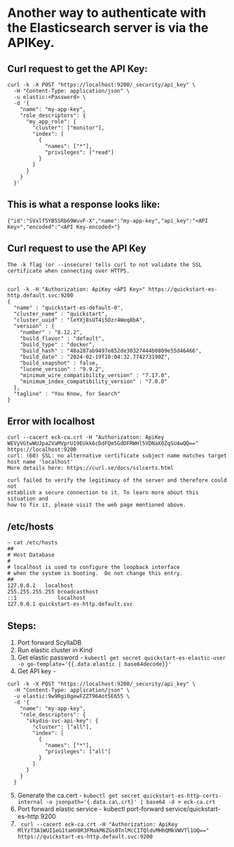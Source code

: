 # Another way to authenticate with the Elasticsearch server is via the APIKey. 
## Curl request to get the API Key:

```
curl -k -X POST "https://localhost:9200/_security/api_key" \
  -H "Content-Type: application/json" \
  -u elastic:<Password> \
  -d '{
    "name": "my-app-key",
    "role_descriptors": {
      "my_app_role": {
        "cluster": ["monitor"],
        "index": [
          {
            "names": ["*"],
            "privileges": ["read"]
          }
        ]
      }
    }
  }'
```

## This is what a response looks like:
```
{"id":"SVxlf5YB5SRb69WuvF-X","name":"my-app-key","api_key":"<API Key>","encoded":"<API Key-encoded>"}
```

## Curl request to use the API Key
```
The -k flag (or --insecure) tells curl to not validate the SSL certificate when connecting over HTTPS.


curl -k -H "Authorization: ApiKey <API Key>" https://quickstart-es-http.default.svc:9200
{
  "name" : "quickstart-es-default-0",
  "cluster_name" : "quickstart",
  "cluster_uuid" : "leYXj8sUT4i5Ozr4Weq8bA",
  "version" : {
    "number" : "8.12.2",
    "build_flavor" : "default",
    "build_type" : "docker",
    "build_hash" : "48a287ab9497e852de30327444b0809e55d46466",
    "build_date" : "2024-02-19T10:04:32.774273190Z",
    "build_snapshot" : false,
    "lucene_version" : "9.9.2",
    "minimum_wire_compatibility_version" : "7.17.0",
    "minimum_index_compatibility_version" : "7.0.0"
  },
  "tagline" : "You Know, for Search"
}
```

## Error with localhost
```
curl --cacert eck-ca.crt -H "Authorization: ApiKey WEVyVGtwWUJpa2VaMVprU19EUkk6cDdFQm5GdDFRWHl5VDNaX0ZqSU4wQQ==" https://localhost:9200
curl: (60) SSL: no alternative certificate subject name matches target host name 'localhost'
More details here: https://curl.se/docs/sslcerts.html

curl failed to verify the legitimacy of the server and therefore could not
establish a secure connection to it. To learn more about this situation and
how to fix it, please visit the web page mentioned above.
```

## /etc/hosts
```
~ cat /etc/hosts
##
# Host Database
#
# localhost is used to configure the loopback interface
# when the system is booting.  Do not change this entry.
##
127.0.0.1	localhost
255.255.255.255	broadcasthost
::1             localhost
127.0.0.1 quickstart-es-http.default.svc
```

## Steps:
1. Port forward ScyllaDB
2. Run elastic cluster in Kind
3. Get elastic password - ```kubectl get secret quickstart-es-elastic-user -o go-template='{{.data.elastic | base64decode}}'```
4. Get API key - 
``` 
curl -k -X POST "https://localhost:9200/_security/api_key" \
  -H "Content-Type: application/json" \
  -u elastic:9w9Rgi0gewFZZT964ot5E655 \
  -d '{
    "name": "my-app-key",
    "role_descriptors": {
      "skydio-svc-api-key": {
        "cluster": ["all"],
        "index": [
          {
            "names": ["*"],
            "privileges": ["all"]
          }
        ]
      }
    }
  }
```
5. Generate the ca.cert - ```kubectl get secret quickstart-es-http-certs-internal -o jsonpath='{.data.ca\.crt}' | base64 -d > eck-ca.crt```
6. Port forward elastic service - kubectl port-forward service/quickstart-es-http 9200
7. ``` curl --cacert eck-ca.crt -H "Authorization: ApiKey MlYzT3A1WUI1eG1taHV0R3FMakM6ZGs0TnlMcC1TQldvMHhQMkVWVTl1UQ==" https://quickstart-es-http.default.svc:9200```